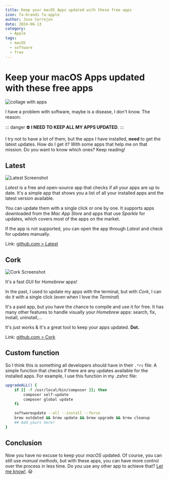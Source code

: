 ```yaml
---
title: Keep your macOS Apps updated with these free apps
icon: fa-brands fa-apple
author: Jose Cerrejon
date: 2024-06-13
category:
  - Apple
tags:
  - macOS
  - software
  - free
---
```

# Keep your macOS Apps updated with these free apps

![collage with apps](/images/2024/06/update_macos_apps.png "My apps to get my OS to the latest")

I have a problem with software, maybe is a disease, I don't know. The reason:

::: danger ⛔️
**I NEED TO KEEP ALL MY APPS UPDATED**.
:::

I try not to have a lot of them, but the apps I have installed, **need** to get the latest updates. How do I get it? With some apps that help me on that mission. Do you want to know which ones? Keep reading!

## Latest

![Latest Screenshot](/images/2024/06/latest.jpg "Latest Screenshot")

*Latest* is a free and open-source app that checks if all your apps are up to date. It's a simple app that shows you a list of all your installed apps and the latest version available.

You can update them with a single click or one by one. It supports apps downloaded from the *Mac App Store* and apps that use *Sparkle* for updates, which covers most of the apps on the market.

If the app is not supported, you can open the app through *Latest* and check for updates manually.

Link: [github.com > Latest](https://github.com/mangerlahn/Latest)

## Cork

![Cork Screenshot](/images/2024/06/cork.jpg "Cork Screenshot")

It's a fast *GUI* for *Homebrew* apps!

In the past, I used to update my apps with the terminal, but with *Cork*, I can do it with a single click (even when I love the *Terminal*)

It's a paid app, but you have the chance to compile and use it for free. It has many other features to handle visually your *Homebrew* apps: search, fix, install, uninstall,...

It's just works & It's a great tool to keep your apps updated. **Dot.**

Link: [github.com > Cork](https://github.com/buresdv/Cork)

## Custom function

So I think this is something all developers should have in their `.*rc` file: A simple function that checks if there are any updates available for the installed apps. For example, I use this function in my *.zshrc* file:

```sh
upgradeALL() {
    if [[ -f /usr/local/bin/composer ]]; then
        composer self-update
        composer global update
    fi

    softwareupdate --all --install --force
    brew outdated && brew update && brew upgrade && brew cleanup
    ## Add yours here!
}
```

## Conclusion

Now you have no excuse to keep your *macOS* updated. Of course, you can still use *manual methods*, but with these apps, you can have more control over the process in less time. Do you use any other app to achieve that? [Let me know!](mailto:ulysess@gmail.com). :smiley: